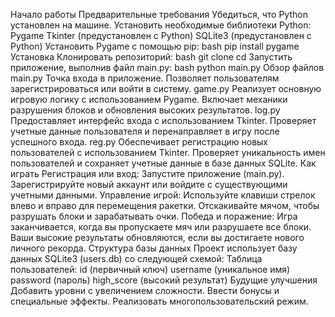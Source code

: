 Начало работы
Предварительные требования
Убедиться, что Python установлен на машине.
Установить необходимые библиотеки Python:
Pygame
Tkinter (предустановлен с Python)
SQLite3 (предустановлен с Python)
Установить Pygame с помощью pip:
bash
pip install pygame
Установка
Клонировать репозиторий:
bash
git clone <repository-url>
cd <repository-folder>
Запустить приложение, выполнив файл main.py:
bash
python main.py
Обзор файлов
main.py
Точка входа в приложение.
Позволяет пользователям зарегистрироваться или войти в систему.
game.py
Реализует основную игровую логику с использованием Pygame.
Включает механики разрушения блоков и обновления высоких результатов.
log.py
Предоставляет интерфейс входа с использованием Tkinter.
Проверяет учетные данные пользователя и перенаправляет в игру после успешного входа.
reg.py
Обеспечивает регистрацию новых пользователей с использованием Tkinter.
Проверяет уникальность имен пользователей и сохраняет учетные данные в базе данных SQLite.
Как играть
Регистрация или вход:
Запустите приложение (main.py).
Зарегистрируйте новый аккаунт или войдите с существующими учетными данными.
Управление игрой:
Используйте клавиши стрелок влево и вправо для перемещения ракетки.
Отскакивайте мячом, чтобы разрушать блоки и зарабатывать очки.
Победа и поражение:
Игра заканчивается, когда вы пропускаете мяч или разрушаете все блоки.
Ваши высокие результаты обновляются, если вы достигаете нового личного рекорда.
Структура базы данных
Проект использует базу данных SQLite3 (users.db) со следующей схемой:
Таблица пользователей:
id (первичный ключ)
username (уникальное имя)
password (пароль)
high_score (высокий результат)
Будущие улучшения
Добавить уровни с увеличением сложности.
Ввести бонусы и специальные эффекты.
Реализовать многопользовательский режим.